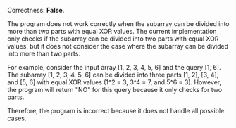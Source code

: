 Correctness: **False**.

The program does not work correctly when the subarray can be divided into more than two parts with equal XOR values. The current implementation only checks if the subarray can be divided into two parts with equal XOR values, but it does not consider the case where the subarray can be divided into more than two parts.

For example, consider the input array [1, 2, 3, 4, 5, 6] and the query [1, 6]. The subarray [1, 2, 3, 4, 5, 6] can be divided into three parts [1, 2], [3, 4], and [5, 6] with equal XOR values (1^2 = 3, 3^4 = 7, and 5^6 = 3). However, the program will return "NO" for this query because it only checks for two parts.

Therefore, the program is incorrect because it does not handle all possible cases.